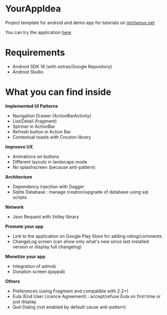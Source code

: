 YourAppIdea
===========

Project template for android and demo app for tutorials on [michenux.net](http://www.michenux.net)

You can try the application [here](https://play.google.com/store/apps/details?id=org.michenux.yourappidea)

Requirements
============

* Android SDK 18 (with extras/Google Repository)
* Android Studio

What you can find inside
========================

**Implemented UI Patterns**

* Navigation Drawer (ActionBarActivity)
* List/Detail (fragment)
* Spinner in ActionBar
* Refresh button in Action Bar
* Contextual toasts with Crouton library


**Improove UX**

* Animations on buttons
* Different layouts in landscape mode
* No splashscreen (because anti-pattern)


**Architecture**

* Dependency injection with Dagger
* Sqlite Database : manage creation/upgrade of database using sql scripts


**Network**

* Json Request with Volley library


**Promote your app**

* Link to the application on Google Play Store for adding rating/comments
* ChangeLog screen (can show only what's new since last installed version or display full changelog)


**Monetize your app**

* Integration of admob
* Donation screen (paypal)


**Others**

* Preferences (using Fragment and compatible with 2.2+)
* Eula (End User Licence Agreement) : accept/refuse Eula on first time or just display.
* Quit Dialog (not enabled by default cause anti-pattern)

